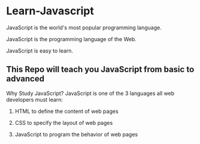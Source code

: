 # Learn-Javascript

JavaScript is the world's most popular programming language.

JavaScript is the programming language of the Web.

JavaScript is easy to learn.

This Repo will teach you JavaScript from basic to advanced
--------------------------------------------------------------------------------------------------------------------------------------------------------
Why Study JavaScript?
JavaScript is one of the 3 languages all web developers must learn:

   1. HTML to define the content of web pages

   2. CSS to specify the layout of web pages

   3. JavaScript to program the behavior of web pages
